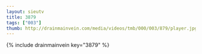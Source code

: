 ```yaml
--- 
layout: sieutv
title: 3879
tags: ["003"]
thumb: http://drainmainvein.com/media/videos/tmb/000/003/879/player.jpg
---
```

{% include drainmainvein key="3879" %} 
